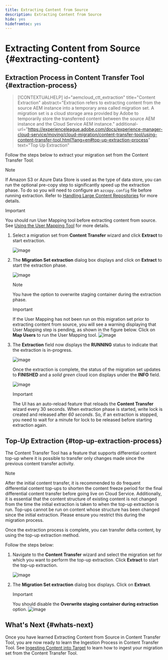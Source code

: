 ```yaml
---
title: Extracting Content from Source
description: Extracting Content from Source
hide: yes
hidefromtoc: yes
---
```

# Extracting Content from Source {#extracting-content}

## Extraction Process in Content Transfer Tool {#extraction-process}

>[!CONTEXTUALHELP]
>id="aemcloud_ctt_extraction"
>title="Content Extraction"
>abstract="Extraction refers to extracting content from the source AEM instance into a temporary area called migration set. A migration set is a cloud storage area provided by Adobe to temporarily store the transferred content between the source AEM instance and the Cloud Service AEM instance."
>additional-url="https://experienceleague.adobe.com/docs/experience-manager-cloud-service/moving/cloud-migration/content-transfer-tool/using-content-transfer-tool.html?lang=en#top-up-extraction-process" text="Top Up Extraction"


Follow the steps below to extract your migration set from the Content Transfer Tool:
   >[!NOTE]
   >If Amazon S3 or Azure Data Store is used as the type of data store, you can run the optional pre-copy step to significantly speed up the extraction phase. To do so you will need to configure an `azcopy.config` file before running extraction. Refer to [Handling Large Content Repositories](https://experienceleague.adobe.com/docs/experience-manager-cloud-service/moving/cloud-migration/content-transfer-tool/handling-large-content-repositories.html?lang=en) for more details. 

   >[!IMPORTANT]
   >You should run User Mapping tool before extracting content from source. See [Using the User Mapping Tool](https://experienceleague.adobe.com/docs/experience-manager-cloud-service/moving/cloud-migration/content-transfer-tool/user-mapping-tool/using-user-mapping-tool.html?lang=en) for more details.

1. Select a migration set from **Content Transfer** wizard and click **Extract** to start extraction. 

   ![image](/help/journey-migration/content-transfer-tool/assets-ctt/extraction-01.png) 

1. The **Migration Set extraction** dialog box displays and click on **Extract** to start the extraction phase.  

   ![image](/help/journey-migration/content-transfer-tool/assets-ctt/extraction-02.png) 

   >[!NOTE]
   >You have the option to overwrite staging container during the extraction phase.

   >[!IMPORTANT]
   >If the User Mapping has not been run on this migration set prior to extracting content from source, you will see a warning displaying that User Mapping step is pending, as shown in the figure below. Click on **Map Users** to run the User Mapping tool.
   >![image](/help/journey-migration/content-transfer-tool/assets-ctt/user-mapping-extract.png) 
  
1. The **Extraction** field now displays the **RUNNING** status to indicate that the extraction is in-progress.

   ![image](/help/journey-migration/content-transfer-tool/assets-ctt/extraction-03.png) 

   Once the extraction is complete, the status of the migration set updates to **FINISHED** and a *solid green* cloud icon displays under the **INFO** field.

   ![image](/help/journey-migration/content-transfer-tool/assets-ctt/extraction-04.png) 

   >[!IMPORTANT]
   >The UI has an auto-reload feature that reloads the **Content Transfer** wizard every 30 seconds.
   >When extraction phase is started, write lock is created and released after *60 seconds*. So, if an extraction is stopped, you need to wait for a minute for lock to be released before starting extraction again.

## Top-Up Extraction {#top-up-extraction-process}

The Content Transfer Tool has a feature that supports differential content top-up where it is possible to transfer only changes made since the previous content transfer activity.

>[!NOTE]
>After the initial content transfer, it is recommended to do frequent differential content top-ups to shorten the content freeze period for the final differential content transfer before going live on Cloud Service. 
>Additionally, it is essential that the content structure of existing content is not changed from the time the initial extraction is taken to when the top-up extraction is run. Top-ups cannot be run on content whose structure has been changed since the initial extraction. Please ensure you restrict this during the migration process.

Once the extraction process is complete, you can transfer delta content, by using the top-up extraction method. 

Follow the steps below:

1. Navigate to the **Content Transfer** wizard and select the migration set for which you want to perform the top-up extraction. Click **Extract** to start the top-up extraction. 

   ![image](/help/journey-migration/content-transfer-tool/assets-ctt/extraction-05.png)

1. The **Migration Set extraction** dialog box displays. Click on **Extract**.

   >[!IMPORTANT]
   >You should disable the **Overwrite staging container during extraction** option.
   >![image](/help/journey-migration/content-transfer-tool/assets-ctt/extraction-06.png)


## What's Next {#whats-next}

Once you have learned Extracting Content from Source in Content Transfer Tool, you are now ready to learn the Ingestion Process in Content Transfer Tool. See [Ingesting Content into Target](/help/journey-migration/content-transfer-tool/using-content-transfer-tool/ingesting-content.md) to learn how to ingest your migration set from the Content Transfer Tool.
